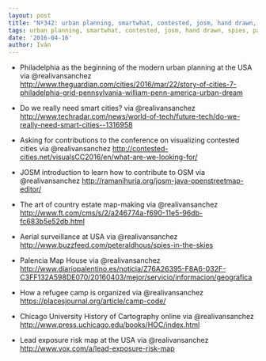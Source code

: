 ```yaml
---
layout: post
title: "Nº342: urban planning, smartwhat, contested, josm, hand drawn, spies, palencia, settlement, hoc, lead"
tags: urban planning, smartwhat, contested, josm, hand drawn, spies, palencia, settlement, hoc, lead
date: '2016-04-16'
author: Iván
---
```


* Philadelphia as the beginning of the modern urban planning at the USA via @realivansanchez
  http://www.theguardian.com/cities/2016/mar/22/story-of-cities-7-philadelphia-grid-pennsylvania-william-penn-america-urban-dream

* Do we really need smart cities? via @realivansanchez
  http://www.techradar.com/news/world-of-tech/future-tech/do-we-really-need-smart-cities--1316958

* Asking for contributions to the conference on visualizing contested cities via @realivansanchez
  http://contested-cities.net/visualsCC2016/en/what-are-we-looking-for/

* JOSM introduction to learn how to contribute to OSM via @realivansanchez
  http://ramanihuria.org/josm-java-openstreetmap-editor/

* The art of country estate map-making via @realivansanchez
http://www.ft.com/cms/s/2/a246774a-f690-11e5-96db-fc683b5e52db.html

* Aerial surveillance at USA via @realivansanchez
  http://www.buzzfeed.com/peteraldhous/spies-in-the-skies

* Palencia Map House via @realivansanchez
  http://www.diariopalentino.es/noticia/Z76A26395-F8A6-032F-C3FF132A598DE070/20160403/mejor/servicio/informacion/geografica

* How a refugee camp is organized via @realivansanchez
  https://placesjournal.org/article/camp-code/

* Chicago University History of Cartography online via @realivansanchez
  http://www.press.uchicago.edu/books/HOC/index.html

* Lead exposure risk map at the USA via @realivansanchez
  http://www.vox.com/a/lead-exposure-risk-map

